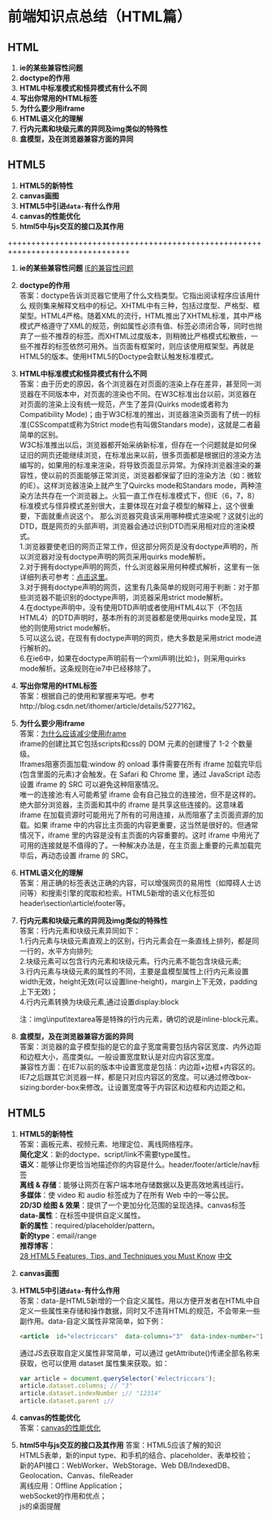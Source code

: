 # 前端知识点总结（HTML篇）

## HTML
1. **ie的某些兼容性问题**
2. **doctype的作用**
3. **HTML中标准模式和怪异模式有什么不同**
4. **写出你常用的HTML标签**
5. **为什么要少用iframe**
6. **HTML语义化的理解**
7. **行内元素和块级元素的异同及img类似的特殊性**
8. **盒模型，及在浏览器兼容方面的异同**

## HTML5  
1. **HTML5的新特性**  
2. **canvas画图**
3. **HTML5中引进`data-`有什么作用**
4. **canvas的性能优化**
5. **html5中与js交互的接口及其作用**


++++++++++++++++++++++++++++++++++++++++++++++++++++++++++++++++++++++++++++++++


1. **ie的某些兼容性问题**
   [IE的兼容性问题](http://fengzheqi.com/2015/10/18/%E6%B5%8F%E8%A7%88%E5%99%A8%E5%85%BC%E5%AE%B9/)

4. **doctype的作用**  
   答案：doctype告诉浏览器它使用了什么文档类型。它指出阅读程序应该用什么		规则集来解释文档中的标记。XHTML中有三种，包括过度型、严格型、框架型。HTML4严格。随着XML的流行，HTML推出了XHTML标准，其中严格模式严格遵守了XML的规范，例如属性必须有值、标签必须闭合等，同时也抛弃了一些不推荐的标签。而XHTML过度版本，则稍微比严格模式松散些，一些不推荐的标签依然可用外。当页面有框架时，则应该使用框架型。再就是HTML5的版本。使用HTML5的Doctype会默认触发标准模式。

6. **HTML中标准模式和怪异模式有什么不同**  
   答案：由于历史的原因，各个浏览器在对页面的渲染上存在差异，甚至同一浏览器在不同版本中，对页面的渲染也不同。在W3C标准出台以前，浏览器在对页面的渲染上没有统一规范，产生了差异(Quirks mode或者称为Compatibility Mode)；由于W3C标准的推出，浏览器渲染页面有了统一的标准(CSScompat或称为Strict mode也有叫做Standars mode)，这就是二者最简单的区别。  
   W3C标准推出以后，浏览器都开始采纳新标准，但存在一个问题就是如何保证旧的网页还能继续浏览，在标准出来以前，很多页面都是根据旧的渲染方法编写的，如果用的标准来渲染，将导致页面显示异常。为保持浏览器渲染的兼容性，使以前的页面能够正常浏览，浏览器都保留了旧的渲染方法（如：微软的IE）。这样浏览器渲染上就产生了Quircks mode和Standars mode，两种渲染方法共存在一个浏览器上。火狐一直工作在标准模式下，但IE（6，7，8）标准模式与怪异模式差别很大，主要体现在对盒子模型的解释上，这个很重要，下面就重点说这个。    那么浏览器究竟该采用哪种模式渲染呢？这就引出的DTD，既是网页的头部声明，浏览器会通过识别DTD而采用相对应的渲染模式。  
   1.浏览器要使老旧的网页正常工作，但这部分网页是没有doctype声明的，所以浏览器对没有doctype声明的网页采用quirks mode解析。  
   2.对于拥有doctype声明的网页，什么浏览器采用何种模式解析，这里有一张详细列表可参考：[点击这里](http://hsivonen.iki.fi/doctype)。  
   3.对于拥有doctype声明的网页，这里有几条简单的规则可用于判断：对于那些浏览器不能识别的doctype声明，浏览器采用strict mode解析。  
   4.在doctype声明中，没有使用DTD声明或者使用HTML4以下（不包括HTML4）的DTD声明时，基本所有的浏览器都是使用quirks mode呈现，其他的则使用strict mode解析。  
   5.可以这么说，在现有有doctype声明的网页，绝大多数是采用strict mode进行解析的。  
   6.在ie6中，如果在doctype声明前有一个xml声明(比如:<?xml version=”1.0″ encoding=”iso-8859-1″?>)，则采用quirks mode解析。这条规则在ie7中已经移除了。  

7. **写出你常用的HTML标签**  
   答案：根据自己的使用和掌握来写吧。参考http://blog.csdn.net/ithomer/article/details/5277162。

8. **为什么要少用iframe**  
   答案：[为什么应该减少使用iframe](http://www.williamlong.info/archives/3136.html)  
   iframe的创建比其它包括scripts和css的 DOM 元素的创建慢了 1-2 个数量级。  
   Iframes阻塞页面加载:window 的 onload 事件需要在所有 iframe 加载完毕后(包含里面的元素)才会触发。在 Safari 和 Chrome 里，通过 JavaScript 动态设置 iframe 的 SRC 可以避免这种阻塞情况。  
   唯一的连接池:有人可能希望 iframe 会有自己独立的连接池，但不是这样的。绝大部分浏览器，主页面和其中的 iframe 是共享这些连接的。这意味着 iframe 在加载资源时可能用光了所有的可用连接，从而阻塞了主页面资源的加载。如果 iframe 中的内容比主页面的内容更重要，这当然是很好的。但通常情况下，iframe 里的内容是没有主页面的内容重要的。这时 iframe 中用光了可用的连接就是不值得的了。一种解决办法是，在主页面上重要的元素加载完毕后，再动态设置 iframe 的 SRC。

9. **HTML语义化的理解**  
   答案：用正确的标签表达正确的内容，可以增强网页的易用性（如障碍人士访问等）和搜索引擎的爬取和检索。HTML5新增的语义化标签如header\section\article\footer等。

10. **行内元素和块级元素的异同及img类似的特殊性**  
    答案：行内元素和块级元素异同如下：  
    1.行内元素与块级元素直观上的区别，行内元素会在一条直线上排列，都是同一行的，水平方向排列;  
    2.块级元素可以包含行内元素和块级元素。行内元素不能包含块级元素;    
    3.行内元素与块级元素的属性的不同，主要是盒模型属性上(行内元素设置width无效，height无效(可以设置line-height)，margin上下无效，padding上下无效)；  
    4.行内元素转换为块级元素,通过设置display:block

    注：img\input\textarea等是特殊的行内元素，确切的说是inline-block元素。

11. **盒模型，及在浏览器兼容方面的异同**  
    答案：浏览器的盒子模型指的是它的盒子宽度需要包括内容区宽度、内外边距和边框大小，高度类似。一般设置宽度默认是对应内容区宽度。  
    兼容性方面：在IE7以前的版本中设置宽度是包括：内边距+边框+内容区的。IE7之后跟其它浏览器一样，都是只对应内容区的宽度。可以通过修改box-sizing:border-box来修改。让设置宽度等于内容区和边框和内边距之和。

## HTML5

1. **HTML5的新特性**  
   答案：画板元素、视频元素、地理定位、离线网络程序。  
   **简化定义**：新的doctype、script/link不需要type属性。  
   **语义**：能够让你更恰当地描述你的内容是什么。header/footer/article/nav标签  
   **离线 & 存储**：能够让网页在客户端本地存储数据以及更高效地离线运行。   
   **多媒体**：使 video 和 audio 标签成为了在所有 Web 中的一等公民。  
   **2D/3D 绘图 & 效果**：提供了一个更加分化范围的呈现选择。canvas标签     
   **data-属性**：在标签中提供自定义属性。    
   **新的属性**：required/placeholder/pattern。  
   **新的type**：email/range    
   **推荐博客**：  
   [28 HTML5 Features, Tips, and Techniques you Must Know](http://code.tutsplus.com/tutorials/25-html5-features-tips-and-techniques-you-must-know--net-13520)  [中文](http://www.zhangxinxu.com/wordpress/2010/08/%E7%BF%BB%E8%AF%91-%E4%BD%A0%E5%BF%85%E9%A1%BB%E7%9F%A5%E9%81%93%E7%9A%8428%E4%B8%AAhtml5%E7%89%B9%E5%BE%81%E3%80%81%E7%AA%8D%E9%97%A8%E5%92%8C%E6%8A%80%E6%9C%AF/)

2. **canvas画图**  

3. **HTML5中引进`data-`有什么作用**  
   答案：data-是HTML5新增的一个自定义属性。用以方便开发者在HTML中自定义一些属性来存储和操作数据，同时又不违背HTML的规范，不会带来一些副作用。data-自定义属性非常简单，如下例：

   ``` html
   <article  id="electriccars"  data-columns="3"  data-index-number="12314"  data-parent="cars">...</article>。
   ```

   通过JS去获取自定义属性非常简单，可以通过 getAttribute()传递全部名称来获取，也可以使用 dataset 属性集来获取。如：

   ``` javascript
   var article = document.querySelector('#electriccars');
   article.dataset.columns; // "3"  
   article.dataset.indexNumber ;// "12314"  
   article.dataset.parent ;//
   ```

4. **canvas的性能优化**  
   答案：[canvas的性能优化](http://www.cnblogs.com/rubylouvre/p/3570636.html)

5. **html5中与js交互的接口及其作用**
   答案：HTML5应该了解的知识  
   HTML5表单，新的input type、和手机的结合、placeholder、表单校验；  
   新的API接口：WebWorker、WebStorage、Web DB/IndexedDB、Geolocation、Canvas、fileReader  
   离线应用：Offline Application；  
   webSocket的作用和优点；  
   js的桌面提醒
